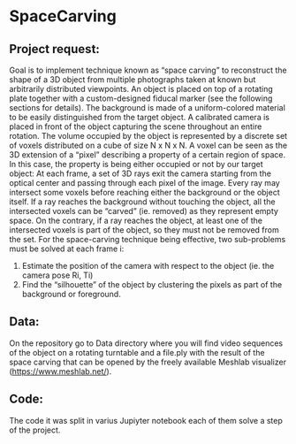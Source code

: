 # SpaceCarving
## Project request:
Goal is to implement technique known as “space carving” to reconstruct the shape of
a 3D object from multiple photographs taken at known but arbitrarily distributed viewpoints.
An object is placed on top of a rotating plate together with a custom-designed fiducal marker
(see the following sections for details). The background is made of a uniform-colored
material to be easily distinguished from the target object. A calibrated camera is placed in
front of the object capturing the scene throughout an entire rotation.
The volume occupied by the object is represented by a discrete set of voxels distributed on a
cube of size N x N x N. A voxel can be seen as the 3D extension of a “pixel” describing a
property of a certain region of space. In this case, the property is being either occupied or
not by our target object:
At each frame, a set of 3D rays exit the camera starting from the optical center and passing
through each pixel of the image. Every ray may intersect some voxels before reaching either
the background or the object itself. If a ray reaches the background without touching the
object, all the intersected voxels can be “carved” (ie. removed) as they represent empty
space. On the contrary, if a ray reaches the object, at least one of the intersected voxels is
part of the object, so they must not be removed from the set.
For the space-carving technique being effective, two sub-problems must be solved at each
frame i:
1. Estimate the position of the camera with respect to the object (ie. the camera pose
Ri, Ti)
2. Find the “silhouette” of the object by clustering the pixels as part of the background or
foreground.

## Data:
On the repository go to Data directory where you will find video sequences of the object on a rotating turntable 
and a file.ply with the result of the space carving that can be opened by the freely
available Meshlab visualizer (https://www.meshlab.net/).

## Code:
The code it was split in varius Jupiyter notebook each of them solve a step of the project.



